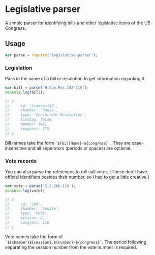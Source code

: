 # Legislative parser

A simple parser for identifying bills and other legislative items of the US Congress.

## Usage

```javascript
var parse = require('legislative-parser');
```

### Legislation

Pass in the name of a bill or resolution to get information regarding it.

```javascript
var bill = parse('H.Con.Res.142-115');
console.log(bill);

// {
//     id: 'hconres142',
//     chamber: 'House',
//     type: 'Concurrent Resolution',
//     binding: false,
//     number: 142,
//     congress: 115
// }
```

Bill names take the form `` `${billName}-${congress}` ``. They are case-insensitive and all seperators (periods or spaces) are optional.

### Vote records

You can also parse the references to roll call votes. (These don't have official identifiers besides their number, so I had to get a little creative.)

```javascript
var vote = parse('S.2.266-116');
console.log(vote);

// {
//     id: '266',
//     chamber: 'Senate',
//     type: 'Vote',
//     session: 2,
//     congress: 116
// }
```

Vote names take the form of `` `${chamber}${session}.${number}-${congress}` ``. The period following separating the session number from the vote number is required.
